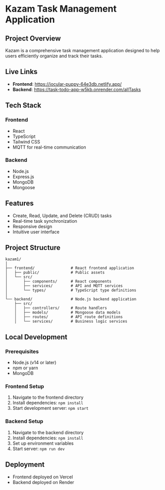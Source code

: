 # Kazam Task Management Application

## Project Overview

Kazam is a comprehensive task management application designed to help users efficiently organize and track their tasks.

## Live Links

- **Frontend**: https://jocular-puppy-64e3db.netlify.app/
- **Backend**: https://task-todo-app-w5kb.onrender.com/allTasks

## Tech Stack

### Frontend

- React
- TypeScript
- Tailwind CSS
- MQTT for real-time communication

### Backend

- Node.js
- Express.js
- MongoDB
- Mongoose

## Features

- Create, Read, Update, and Delete (CRUD) tasks
- Real-time task synchronization
- Responsive design
- Intuitive user interface

## Project Structure

```
kazam1/
│
├── frontend/                # React frontend application
│   ├── public/              # Public assets
│   └── src/
│       ├── components/      # React components
│       ├── services/        # API and MQTT services
│       └── types/           # TypeScript type definitions
│
└── backend/                 # Node.js backend application
    ├── src/
    │   ├── controllers/     # Route handlers
    │   ├── models/          # Mongoose data models
    │   ├── routes/          # API route definitions
    │   └── services/        # Business logic services
```

## Local Development

### Prerequisites

- Node.js (v14 or later)
- npm or yarn
- MongoDB

### Frontend Setup

1. Navigate to the frontend directory
2. Install dependencies: `npm install`
3. Start development server: `npm start`

### Backend Setup

1. Navigate to the backend directory
2. Install dependencies: `npm install`
3. Set up environment variables
4. Start server: `npm run dev`

## Deployment

- Frontend deployed on Vercel
- Backend deployed on Render
